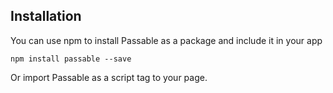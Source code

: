 ## Installation
You can use npm to install Passable as a package and include it in your app

```npm install passable --save```

Or import Passable as a script tag to your page.